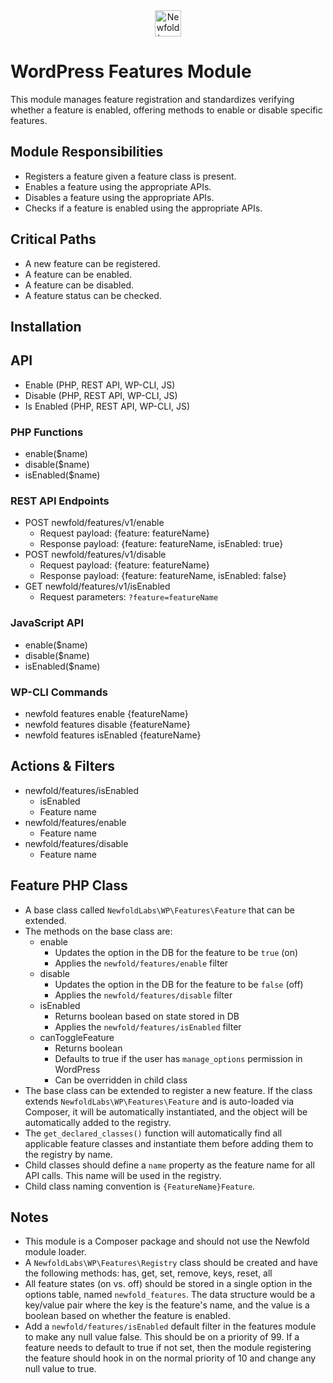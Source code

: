 <div style="text-align: center;">
 <a href="https://newfold.com/" target="_blank">
  <img src="https://newfold.com/content/experience-fragments/newfold/site-header/master/_jcr_content/root/header/logo.coreimg.svg/1621395071423/newfold-digital.svg" alt="Newfold Logo" title="Newfold Digital" height="42" />
 </a>
</div>

# WordPress Features Module

This module manages feature registration and standardizes verifying whether a feature is enabled, offering methods to enable or disable specific features.

## Module Responsibilities
- Registers a feature given a feature class is present.
- Enables a feature using the appropriate APIs.
- Disables a feature using the appropriate APIs.
- Checks if a feature is enabled using the appropriate APIs.

## Critical Paths
- A new feature can be registered.
- A feature can be enabled.
- A feature can be disabled.
- A feature status can be checked.

## Installation

## API
- Enable (PHP, REST API, WP-CLI, JS)
- Disable (PHP, REST API, WP-CLI, JS)
- Is Enabled (PHP, REST API, WP-CLI, JS)

### PHP Functions
- enable($name)
- disable($name)
- isEnabled($name)

### REST API Endpoints
- POST newfold/features/v1/enable
  - Request payload: {feature: featureName}
  - Response payload: {feature: featureName, isEnabled: true}
- POST newfold/features/v1/disable
  - Request payload: {feature: featureName}
  - Response payload: {feature: featureName, isEnabled: false}
- GET newfold/features/v1/isEnabled
  - Request parameters: `?feature=featureName`

### JavaScript API
- enable($name)
- disable($name)
- isEnabled($name)

### WP-CLI Commands
- newfold features enable {featureName}
- newfold features disable {featureName}
- newfold features isEnabled {featureName}

## Actions & Filters
- newfold/features/isEnabled
  - isEnabled
  - Feature name
- newfold/features/enable
  - Feature name
- newfold/features/disable
  - Feature name

## Feature PHP Class
- A base class called `NewfoldLabs\WP\Features\Feature` that can be extended.
- The methods on the base class are:
  - enable
    - Updates the option in the DB for the feature to be `true` (on)
    - Applies the `newfold/features/enable` filter
  - disable
    - Updates the option in the DB for the feature to be `false` (off)
    - Applies the `newfold/features/disable` filter
  - isEnabled
    - Returns boolean based on state stored in DB
    - Applies the `newfold/features/isEnabled` filter
  - canToggleFeature
    - Returns boolean
    - Defaults to true if the user has `manage_options` permission in WordPress
    - Can be overridden in child class
- The base class can be extended to register a new feature. If the class extends `NewfoldLabs\WP\Features\Feature` and is auto-loaded via Composer, it will be automatically instantiated, and the object will be automatically added to the registry.
- The `get_declared_classes()` function will automatically find all applicable feature classes and instantiate them before adding them to the registry by name.
- Child classes should define a `name` property as the feature name for all API calls. This name will be used in the registry.
- Child class naming convention is `{FeatureName}Feature`.

## Notes
- This module is a Composer package and should not use the Newfold module loader.
- A `NewfoldLabs\WP\Features\Registry` class should be created and have the following methods: has, get, set, remove, keys, reset, all
- All feature states (on vs. off) should be stored in a single option in the options table, named `newfold_features`. The data structure would be a key/value pair where the key is the feature's name, and the value is a boolean based on whether the feature is enabled.
- Add a `newfold/features/isEnabled` default filter in the features module to make any null value false. This should be on a priority of 99. If a feature needs to default to true if not set, then the module registering the feature should hook in on the normal priority of 10 and change any null value to true.
